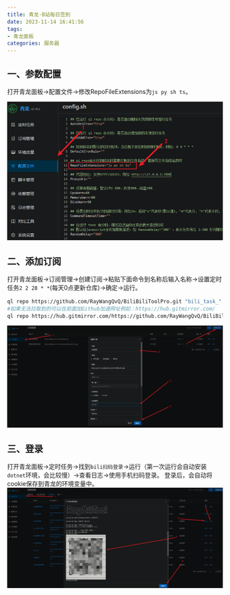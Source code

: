 ```yaml
---
title: 青龙-B站每日签到
date: 2023-11-14 16:41:56
tags:
- 青龙面板
categories: 服务器
---
```

## 一、参数配置

打开青龙面板->配置文件->修改RepoFileExtensions为`js py sh ts`。  

![](../img/Pasted%20image%2020231113154531.png)

## 二、添加订阅

打开青龙面板->订阅管理->创建订阅->粘贴下面命令到名称后输入名称->设置定时任务`2 2 28 * *`(每天0点更新仓库)->确定->运行。

```bash
ql repo https://github.com/RayWangQvQ/BiliBiliToolPro.git "bili_task_"
#如果无法拉取到的可以在前面加Github加速网址例如：https://hub.gitmirror.com/
ql repo https://hub.gitmirror.com/https://github.com/RayWangQvQ/BiliBiliToolPro.git "bili_task_"
```
![](../img/Pasted%20image%2020231114164540.png)
## 三、登录

打开青龙面板->定时任务->找到`bili扫码登录`->运行（第一次运行会自动安装`dotnet`环境，会比较慢）->查看日志->使用手机扫码登录。
登录后，会自动将cookie保存到青龙的环境变量中。
![](../img/Pasted%20image%2020231114170419.png)
